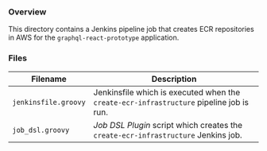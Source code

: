 ### Overview

This directory contains a Jenkins pipeline job that creates ECR repositories in AWS for the `graphql-react-prototype` 
application.

### Files

| Filename                  | Description                                                                                |
|---------------------------|--------------------------------------------------------------------------------------------|
| `jenkinsfile.groovy`      | Jenkinsfile which is executed when the `create-ecr-infrastructure` pipeline job is run.    |
| `job_dsl.groovy`          | *Job DSL Plugin* script which creates the `create-ecr-infrastructure` Jenkins job.         |